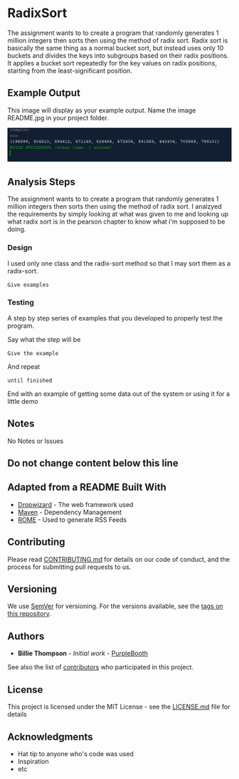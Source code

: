 # RadixSort

The assignment wants to to create a program that randomly generates 1 million integers then sorts then
using the method of radix sort. Radix sort is basically the same thing as a normal bucket sort, but instead
uses only 10 buckets and divides the keys into subgroups based on their radix positions. It applies a bucket sort repeatedly for the key values on radix positions, starting from the least-significant position.

## Example Output

This image will display as your example output. Name the image README.jpg in your project folder.

![Sample Output](README.jpg)

## Analysis Steps

The assignment wants to to create a program that randomly generates 1 million integers then sorts then
using the method of radix sort. I analzyed the requirements by simply looking at what was given to me 
and looking up what radix sort is in the pearson chapter to know what i'm supposed to be doing.

### Design

I used only one class and the radix-sort method so that I may sort them as a radix-sort.

```
Give examples
```

### Testing

A step by step series of examples that you developed to properly test the program. 

Say what the step will be

```
Give the example
```

And repeat

```
until finished
```

End with an example of getting some data out of the system or using it for a little demo

## Notes

No Notes or Issues

## Do not change content below this line
## Adapted from a README Built With

* [Dropwizard](http://www.dropwizard.io/1.0.2/docs/) - The web framework used
* [Maven](https://maven.apache.org/) - Dependency Management
* [ROME](https://rometools.github.io/rome/) - Used to generate RSS Feeds

## Contributing

Please read [CONTRIBUTING.md](https://gist.github.com/PurpleBooth/b24679402957c63ec426) for details on our code of conduct, and the process for submitting pull requests to us.

## Versioning

We use [SemVer](http://semver.org/) for versioning. For the versions available, see the [tags on this repository](https://github.com/your/project/tags). 

## Authors

* **Billie Thompson** - *Initial work* - [PurpleBooth](https://github.com/PurpleBooth)

See also the list of [contributors](https://github.com/your/project/contributors) who participated in this project.

## License

This project is licensed under the MIT License - see the [LICENSE.md](LICENSE.md) file for details

## Acknowledgments

* Hat tip to anyone who's code was used
* Inspiration
* etc
